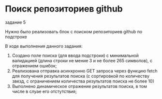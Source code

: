 # Поиск репозиториев github

задание 5

Нужно было реализовать блок с поиском репозиториев github по подстроке

В ходе выполнения данного задания:

1. Создано поле поиска (для ввода подстроки) с минимальной валидацией (длина строки не мение 3 и не более 265 символов), с отражением ошибок;
2. Реализована отправка асинхронно GET запроса через функцию fetch для получения результатов поиска (с сортировкой по количеству звезд, с ограничением количества результатов поиска не более 10)
3. Выполнено динамическое отражение результатов поиска, в том числе в слуае его отстутствия;


